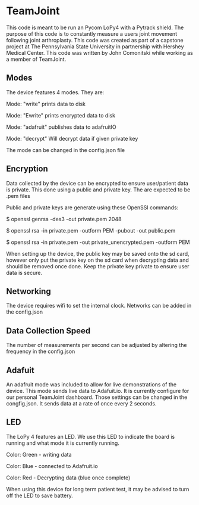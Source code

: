 # TeamJoint
This code is meant to be run an Pycom LoPy4 with a Pytrack shield. The purpose
of this code is to constantly measure a users joint movement following joint
arthroplasty. This code was created as part of a capstone project at The
Pennsylvania State University in partnership with Hershey Medical Center. This
code was written by John Comonitski while working as a member of TeamJoint.

## Modes
The device features 4 modes. They are:

Mode: "write" prints data to disk

Mode: "Ewrite" prints encrypted data to disk

Mode: "adafruit" publishes data to adafruitIO

Mode: "decrypt" Will decrypt data if given private key

The mode can be changed in the config.json file

## Encryption
Data collected by the device can be encrypted to ensure user/patient data is
private. This done using a public and private key. The are expected to be .pem
files

Public and private keys are generate using these OpenSSl commands:

$ openssl genrsa -des3 -out private.pem 2048

$ openssl rsa -in private.pem -outform PEM -pubout -out public.pem

$ openssl rsa -in private.pem -out private_unencrypted.pem -outform PEM

When setting up the device, the public key may be saved onto the sd card,
however only put the private key on the sd card when decrypting data and should
be removed once done. Keep the private key private to ensure user data is
secure.

## Networking
The device requires wifi to set the internal clock. Networks can be added in
the config.json

## Data Collection Speed
The number of measurements per second can be adjusted by altering the
frequency in the config.json

## Adafuit
An adafruit mode was included to allow for live demonstrations of the device.
This mode sends live data to Adafuit.io. It is currently configure for our
personal TeamJoint dashboard. Those settings can be changed in the congfig.json.
It sends data at a rate of once every 2 seconds.

## LED
The LoPy 4 features an LED. We use this LED to indicate the board is running and
what mode it is currently running.

Color: Green - writing data

Color: Blue - connected to Adafruit.io

Color: Red - Decrypting data (blue once complete)

When using this device for long term patient test, it may be advised to turn off
the LED to save battery.
